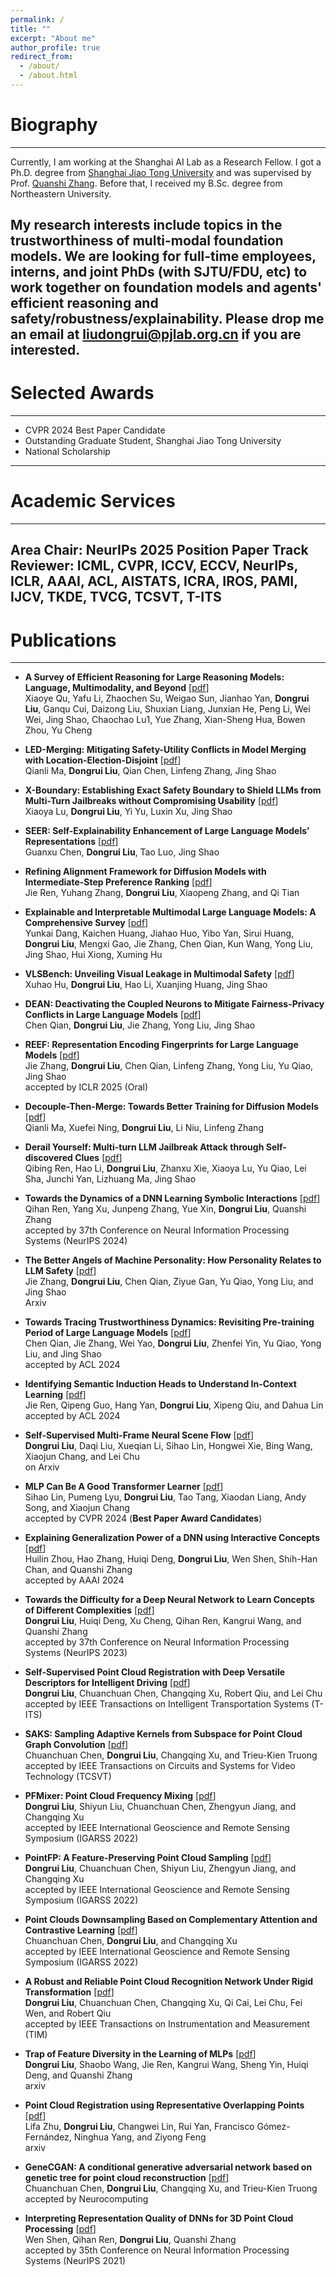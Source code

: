 ```yaml
---
permalink: /
title: ""
excerpt: "About me"
author_profile: true
redirect_from: 
  - /about/
  - /about.html
---
```


# Biography
---

Currently, I am working at the Shanghai AI Lab as a Research Fellow. I got a Ph.D. degree from [Shanghai Jiao Tong University](https://www.sjtu.edu.cn/) and was supervised by Prof. [Quanshi Zhang](http://qszhang.com/#). Before that, I received my B.Sc. degree from Northeastern University.

My research interests include topics in the trustworthiness of multi-modal foundation models. **We are looking for full-time employees, interns, and joint PhDs (with SJTU/FDU, etc) to work together on foundation models and agents' efficient reasoning and safety/robustness/explainability. Please drop me an email at liudongrui@pjlab.org.cn if you are interested.**
---

# Selected Awards
---
* CVPR 2024 Best Paper Candidate
* Outstanding Graduate Student, Shanghai Jiao Tong University
* National Scholarship
---

# Academic Services
---
**Area Chair**: NeurIPs 2025 Position Paper Track
**Reviewer**: ICML, CVPR, ICCV, ECCV, NeurIPs, ICLR, AAAI, ACL, AISTATS, ICRA, IROS, PAMI, IJCV, TKDE, TVCG, TCSVT, T-ITS
---

# Publications
---
* **A Survey of Efficient Reasoning for Large Reasoning Models: Language, Multimodality, and Beyond** \[[pdf](https://arxiv.org/pdf/2503.21614.pdf)\]<br>
    Xiaoye Qu, Yafu Li, Zhaochen Su, Weigao Sun, Jianhao Yan, **Dongrui Liu**, Ganqu Cui, Daizong Liu, Shuxian Liang, Junxian He, Peng Li, Wei Wei, Jing Shao, Chaochao Lu1, Yue Zhang, Xian-Sheng Hua, Bowen Zhou, Yu Cheng<br>
    
* **LED-Merging: Mitigating Safety-Utility Conflicts in Model Merging with Location-Election-Disjoint** \[[pdf](https://arxiv.org/pdf/2502.16770.pdf)\]<br>
    Qianli Ma, **Dongrui Liu**, Qian Chen, Linfeng Zhang, Jing Shao<br>
    
* **X-Boundary: Establishing Exact Safety Boundary to Shield LLMs from Multi-Turn Jailbreaks without Compromising Usability** \[[pdf](https://arxiv.org/pdf/2502.09990.pdf)\]<br>
    Xiaoya Lu, **Dongrui Liu**, Yi Yu, Luxin Xu, Jing Shao<br>
    
* **SEER: Self-Explainability Enhancement of Large Language Models’ Representations** \[[pdf](https://arxiv.org/pdf/2502.05242.pdf)\]<br>
    Guanxu Chen, **Dongrui Liu**, Tao Luo, Jing Shao<br>
    
* **Refining Alignment Framework for Diffusion Models with Intermediate-Step Preference Ranking** \[[pdf](https://arxiv.org/pdf/2502.01667.pdf)\]<br>
    Jie Ren, Yuhang Zhang, **Dongrui Liu**, Xiaopeng Zhang, and Qi Tian<br>
  
* **Explainable and Interpretable Multimodal Large Language Models: A Comprehensive Survey** \[[pdf](https://arxiv.org/pdf/2412.02104.pdf)\]<br>
    Yunkai Dang, Kaichen Huang, Jiahao Huo, Yibo Yan, Sirui Huang, **Dongrui Liu**, Mengxi Gao, Jie Zhang, Chen Qian, Kun Wang, Yong Liu, Jing Shao, Hui Xiong, Xuming Hu<br>
    
* **VLSBench: Unveiling Visual Leakage in Multimodal Safety** \[[pdf](https://arxiv.org/pdf/2411.19939.pdf)\]<br>
    Xuhao Hu, **Dongrui Liu**, Hao Li, Xuanjing Huang, Jing Shao<br>
    
* **DEAN: Deactivating the Coupled Neurons to Mitigate Fairness-Privacy Conflicts in Large Language Models** \[[pdf](https://arxiv.org/pdf/2410.16672.pdf)\]<br>
    Chen Qian, **Dongrui Liu**, Jie Zhang, Yong Liu, Jing Shao<br>

* **REEF: Representation Encoding Fingerprints for Large Language Models** \[[pdf](https://arxiv.org/pdf/2410.14273.pdf)\]<br>
    Jie Zhang, **Dongrui Liu**, Chen Qian, Linfeng Zhang, Yong Liu, Yu Qiao, Jing Shao<br> accepted by ICLR 2025 (Oral)

* **Decouple-Then-Merge: Towards Better Training for Diffusion Models** \[[pdf](https://arxiv.org/pdf/2410.06664.pdf)\]<br>
    Qianli Ma, Xuefei Ning, **Dongrui Liu**, Li Niu, Linfeng Zhang<br>
  
* **Derail Yourself: Multi-turn LLM Jailbreak Attack through Self-discovered Clues** \[[pdf](https://arxiv.org/pdf/2410.10700.pdf)\]<br>
    Qibing Ren, Hao Li, **Dongrui Liu**, Zhanxu Xie, Xiaoya Lu, Yu Qiao, Lei Sha, Junchi Yan, Lizhuang Ma, Jing Shao<br>
  
* **Towards the Dynamics of a DNN Learning Symbolic Interactions** \[[pdf](https://arxiv.org/pdf/2407.19198.pdf)\]<br>
    Qihan Ren, Yang Xu, Junpeng Zhang, Yue Xin, **Dongrui Liu**, Quanshi Zhang<br>
    accepted by 37th Conference on Neural Information Processing Systems (NeurIPS 2024)
  
* **The Better Angels of Machine Personality: How Personality Relates to LLM Safety** \[[pdf](https://arxiv.org/abs/2407.12344.pdf)\]<br>
    Jie Zhang, **Dongrui Liu**, Chen Qian, Ziyue Gan, Yu Qiao, Yong Liu, and Jing Shao<br> Arxiv

* **Towards Tracing Trustworthiness Dynamics: Revisiting Pre-training Period of Large Language Models** \[[pdf](https://arxiv.org/pdf/2402.19465.pdf)\]<br>
    Chen Qian, Jie Zhang, Wei Yao, **Dongrui Liu**, Zhenfei Yin, Yu Qiao, Yong Liu, and Jing Shao<br> accepted by ACL 2024

* **Identifying Semantic Induction Heads to Understand In-Context Learning** \[[pdf](https://arxiv.org/pdf/2402.13055.pdf)\]<br>
    Jie Ren, Qipeng Guo, Hang Yan, **Dongrui Liu**, Xipeng Qiu, and Dahua Lin<br> accepted by ACL 2024

* **Self-Supervised Multi-Frame Neural Scene Flow** \[[pdf](https://arxiv.org/pdf/2403.16116v1.pdf)\]<br>
    **Dongrui Liu**, Daqi Liu, Xueqian Li, Sihao Lin, Hongwei Xie, Bing Wang, Xiaojun Chang, and Lei Chu<br> on Arxiv

* **MLP Can Be A Good Transformer Learner** \[[pdf](https://arxiv.org/pdf/2404.05657.pdf)\]<br>
    Sihao Lin, Pumeng Lyu, **Dongrui Liu**, Tao Tang, Xiaodan Liang, Andy Song, and Xiaojun Chang<br> accepted by CVPR 2024 (**Best Paper Award Candidates**)

* **Explaining Generalization Power of a DNN using Interactive Concepts** \[[pdf](https://arxiv.org/abs/2302.13091)\]<br>
    Huilin Zhou, Hao Zhang, Huiqi Deng, **Dongrui Liu**, Wen Shen, Shih-Han Chan, and Quanshi Zhang<br> accepted by AAAI 2024

* **Towards the Difficulty for a Deep Neural Network to Learn Concepts of Different Complexities** \[[pdf](https://nips.cc/virtual/2023/poster/70547)\]<br>
    **Dongrui Liu**, Huiqi Deng, Xu Cheng, Qihan Ren, Kangrui Wang, and Quanshi Zhang<br>
    accepted by 37th Conference on Neural Information Processing Systems (NeurIPS 2023)

* **Self-Supervised Point Cloud Registration with Deep Versatile Descriptors for Intelligent Driving** \[[pdf](https://arxiv.org/abs/2201.10034)\]<br>
    **Dongrui Liu**, Chuanchuan Chen, Changqing Xu, Robert Qiu, and Lei Chu<br>
    accepted by IEEE Transactions on Intelligent Transportation Systems (T-ITS)
    
* **SAKS: Sampling Adaptive Kernels from Subspace for Point Cloud Graph Convolution** \[[pdf](https://ieeexplore.ieee.org/document/10091154)\]<br>
    Chuanchuan Chen, **Dongrui Liu**, Changqing Xu, and Trieu-Kien Truong<br>
    accepted by IEEE Transactions on Circuits and Systems for Video Technology (TCSVT)
    
* **PFMixer: Point Cloud Frequency Mixing** \[[pdf](https://ieeexplore.ieee.org/abstract/document/9883613)\]<br>
   **Dongrui Liu**, Shiyun Liu, Chuanchuan Chen, Zhengyun Jiang, and Changqing Xu<br>
    accepted by IEEE International Geoscience and Remote Sensing Symposium (IGARSS 2022)

* **PointFP: A Feature-Preserving Point Cloud Sampling** \[[pdf](https://ieeexplore.ieee.org/abstract/document/9883932)\]<br>
   **Dongrui Liu**, Chuanchuan Chen, Shiyun Liu, Zhengyun Jiang, and Changqing Xu<br>
    accepted by IEEE International Geoscience and Remote Sensing Symposium (IGARSS 2022)
    
* **Point Clouds Downsampling Based on Complementary Attention and Contrastive Learning** \[[pdf](https://ieeexplore.ieee.org/abstract/document/9883820)\]<br>
   Chuanchuan Chen, **Dongrui Liu**, and Changqing Xu<br>
    accepted by IEEE International Geoscience and Remote Sensing Symposium (IGARSS 2022)
    
* **A Robust and Reliable Point Cloud Recognition Network Under Rigid Transformation** \[[pdf](https://ieeexplore.ieee.org/stamp/stamp.jsp?tp=&arnumber=9676569)\]<br>
    **Dongrui Liu**, Chuanchuan Chen, Changqing Xu, Qi Cai, Lei Chu, Fei Wen, and Robert Qiu<br>
    accepted by IEEE Transactions on Instrumentation and Measurement (TIM)
    
* **Trap of Feature Diversity in the Learning of MLPs** \[[pdf](https://arxiv.org/abs/2112.00980)\]<br>
    **Dongrui Liu**, Shaobo Wang, Jie Ren, Kangrui Wang, Sheng Yin, Huiqi Deng, and Quanshi Zhang<br>
    arxiv
    
* **Point Cloud Registration using Representative Overlapping Points** \[[pdf](https://arxiv.org/abs/2107.02583)\]<br>
   Lifa Zhu, **Dongrui Liu**, Changwei Lin, Rui Yan, Francisco Gómez-Fernández, Ninghua Yang, and Ziyong Feng<br>
    arxiv
    
* **GeneCGAN: A conditional generative adversarial network based on genetic tree for point cloud reconstruction** \[[pdf](https://www.sciencedirect.com/science/article/pii/S0925231221011693)\]<br>
    Chuanchuan Chen, **Dongrui Liu**, Changqing Xu, and Trieu-Kien Truong<br>
    accepted by Neurocomputing
    
 * **Interpreting Representation Quality of DNNs for 3D Point Cloud Processing** \[[pdf](https://proceedings.neurips.cc/paper/2021/file/4a3e00961a08879c34f91ca0070ea2f5-Paper.pdf)\]<br>
    Wen Shen, Qihan Ren, **Dongrui Liu**, Quanshi Zhang<br>
    accepted by 35th Conference on Neural Information Processing Systems (NeurIPS 2021)

    

    

    

